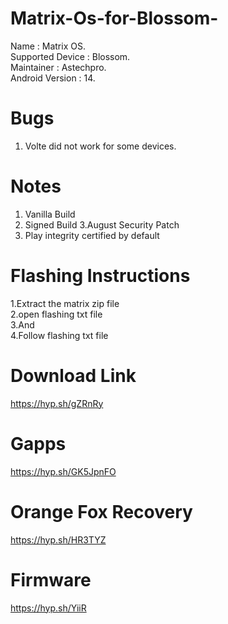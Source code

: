 # Matrix-Os-for-Blossom-

Name : Matrix OS.  
Supported Device : Blossom.  
Maintainer : Astechpro.  
Android Version : 14.   

# Bugs

1. Volte did not work for some devices.   


# Notes 

1. Vanilla Build
2. Signed Build
3.August Security Patch
4. Play integrity certified by default

# Flashing Instructions   

1.Extract the matrix zip file   
2.open flashing txt file   
3.And   
4.Follow flashing txt file 

# Download Link   

https://hyp.sh/gZRnRy  

# Gapps    

https://hyp.sh/GK5JpnFO  

# Orange Fox Recovery 

https://hyp.sh/HR3TYZ  

# Firmware

https://hyp.sh/YiiR 









